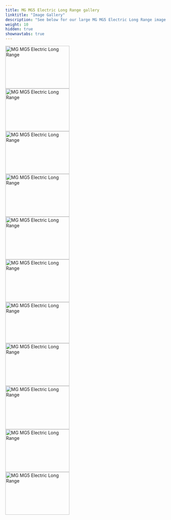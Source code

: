 ```yaml
---
title: MG MG5 Electric Long Range gallery
linktitle: "Image Gallery"
description: "See below for our large MG MG5 Electric Long Range image gallery. Click pictures for high-resolution versions."
weight: 10
hidden: true
shownavtabs: true
---
```

<!-- markdownlint-disable MD033 -->
<object type="image/svg+xml" data="../modelnavigation.svg"></object>
<div class="pswp-gallery pswp-grid-container" id ="my-gallery">
<div class="pswp-grid-item">
<a href="https://media.evkx.net/multimedia/models/mg/mg5/mg5_electric_long_range/charging_1.jpg"
data-pswp-src="https://media.evkx.net/multimedia/models/mg/mg5/mg5_electric_long_range/charging_1.jpg"
data-pswp-width="3000"
data-pswp-height="2001" 
target="_blank">
<img src="https://media.evkx.net/multimedia/models/mg/mg5/mg5_electric_long_range/charging_1_xst.jpg" alt="MG MG5 Electric Long Range" width="200px" height="133px" />
</a>
</div>
<div class="pswp-grid-item">
<a href="https://media.evkx.net/multimedia/models/mg/mg5/mg5_electric_long_range/charging_2.jpg"
data-pswp-src="https://media.evkx.net/multimedia/models/mg/mg5/mg5_electric_long_range/charging_2.jpg"
data-pswp-width="2560"
data-pswp-height="1707" 
target="_blank">
<img src="https://media.evkx.net/multimedia/models/mg/mg5/mg5_electric_long_range/charging_2_xst.jpg" alt="MG MG5 Electric Long Range" width="200px" height="133px" />
</a>
</div>
<div class="pswp-grid-item">
<a href="https://media.evkx.net/multimedia/models/mg/mg5/mg5_electric_long_range/exterior_1.jpg"
data-pswp-src="https://media.evkx.net/multimedia/models/mg/mg5/mg5_electric_long_range/exterior_1.jpg"
data-pswp-width="2560"
data-pswp-height="1707" 
target="_blank">
<img src="https://media.evkx.net/multimedia/models/mg/mg5/mg5_electric_long_range/exterior_1_xst.jpg" alt="MG MG5 Electric Long Range" width="200px" height="133px" />
</a>
</div>
<div class="pswp-grid-item">
<a href="https://media.evkx.net/multimedia/models/mg/mg5/mg5_electric_long_range/frontseats_1.jpg"
data-pswp-src="https://media.evkx.net/multimedia/models/mg/mg5/mg5_electric_long_range/frontseats_1.jpg"
data-pswp-width="3000"
data-pswp-height="2005" 
target="_blank">
<img src="https://media.evkx.net/multimedia/models/mg/mg5/mg5_electric_long_range/frontseats_1_xst.jpg" alt="MG MG5 Electric Long Range" width="200px" height="133px" />
</a>
</div>
<div class="pswp-grid-item">
<a href="https://media.evkx.net/multimedia/models/mg/mg5/mg5_electric_long_range/interior_1.jpg"
data-pswp-src="https://media.evkx.net/multimedia/models/mg/mg5/mg5_electric_long_range/interior_1.jpg"
data-pswp-width="3000"
data-pswp-height="2002" 
target="_blank">
<img src="https://media.evkx.net/multimedia/models/mg/mg5/mg5_electric_long_range/interior_1_xst.jpg" alt="MG MG5 Electric Long Range" width="200px" height="133px" />
</a>
</div>
<div class="pswp-grid-item">
<a href="https://media.evkx.net/multimedia/models/mg/mg5/mg5_electric_long_range/interior_2.jpg"
data-pswp-src="https://media.evkx.net/multimedia/models/mg/mg5/mg5_electric_long_range/interior_2.jpg"
data-pswp-width="3000"
data-pswp-height="1999" 
target="_blank">
<img src="https://media.evkx.net/multimedia/models/mg/mg5/mg5_electric_long_range/interior_2_xst.jpg" alt="MG MG5 Electric Long Range" width="200px" height="133px" />
</a>
</div>
<div class="pswp-grid-item">
<a href="https://media.evkx.net/multimedia/models/mg/mg5/mg5_electric_long_range/main_1.jpg"
data-pswp-src="https://media.evkx.net/multimedia/models/mg/mg5/mg5_electric_long_range/main_1.jpg"
data-pswp-width="2560"
data-pswp-height="1639" 
target="_blank">
<img src="https://media.evkx.net/multimedia/models/mg/mg5/mg5_electric_long_range/main_1_xst.jpg" alt="MG MG5 Electric Long Range" width="200px" height="128px" />
</a>
</div>
<div class="pswp-grid-item">
<a href="https://media.evkx.net/multimedia/models/mg/mg5/mg5_electric_long_range/screens_1.jpg"
data-pswp-src="https://media.evkx.net/multimedia/models/mg/mg5/mg5_electric_long_range/screens_1.jpg"
data-pswp-width="3000"
data-pswp-height="2002" 
target="_blank">
<img src="https://media.evkx.net/multimedia/models/mg/mg5/mg5_electric_long_range/screens_1_xst.jpg" alt="MG MG5 Electric Long Range" width="200px" height="133px" />
</a>
</div>
<div class="pswp-grid-item">
<a href="https://media.evkx.net/multimedia/models/mg/mg5/mg5_electric_long_range/screens_2.jpg"
data-pswp-src="https://media.evkx.net/multimedia/models/mg/mg5/mg5_electric_long_range/screens_2.jpg"
data-pswp-width="2560"
data-pswp-height="1736" 
target="_blank">
<img src="https://media.evkx.net/multimedia/models/mg/mg5/mg5_electric_long_range/screens_2_xst.jpg" alt="MG MG5 Electric Long Range" width="200px" height="135px" />
</a>
</div>
<div class="pswp-grid-item">
<a href="https://media.evkx.net/multimedia/models/mg/mg5/mg5_electric_long_range/secondrowseats_1.jpg"
data-pswp-src="https://media.evkx.net/multimedia/models/mg/mg5/mg5_electric_long_range/secondrowseats_1.jpg"
data-pswp-width="3000"
data-pswp-height="2004" 
target="_blank">
<img src="https://media.evkx.net/multimedia/models/mg/mg5/mg5_electric_long_range/secondrowseats_1_xst.jpg" alt="MG MG5 Electric Long Range" width="200px" height="133px" />
</a>
</div>
<div class="pswp-grid-item">
<a href="https://media.evkx.net/multimedia/models/mg/mg5/mg5_electric_long_range/trunk_1.jpg"
data-pswp-src="https://media.evkx.net/multimedia/models/mg/mg5/mg5_electric_long_range/trunk_1.jpg"
data-pswp-width="3000"
data-pswp-height="1996" 
target="_blank">
<img src="https://media.evkx.net/multimedia/models/mg/mg5/mg5_electric_long_range/trunk_1_xst.jpg" alt="MG MG5 Electric Long Range" width="200px" height="133px" />
</a>
</div>
</div>
<script type="module">
  import PhotoSwipeLightbox from '/js/photoswipe-lightbox.esm.js';
    const lightbox = new PhotoSwipeLightbox({
       gallery: '#my-gallery',
        children: 'a',
        pswpModule: () => import('/js/photoswipe.esm.js')
    });
lightbox.init();
</script>
